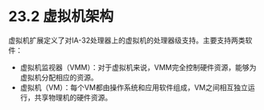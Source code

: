 # 23.2 虚拟机架构

虚拟机扩展定义了对IA-32处理器上的虚拟机的处理器级支持。主要支持两类软件：

* 虚拟机监视器（VMM）：对于虚拟机来说，VMM完全控制硬件资源，能够为虚拟机分配相应的资源。
* 虚拟机（VM）：每个VM都由操作系统和应用软件组成，VM之间相互独立运行，共享物理机的硬件资源。
